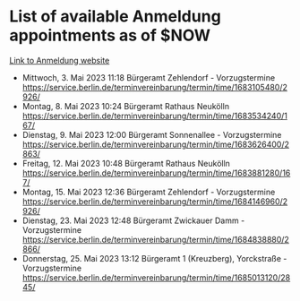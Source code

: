 # List of available Anmeldung appointments as of $NOW
[Link to Anmeldung website](https://service.berlin.de/terminvereinbarung/termin/tag.php?termin=1&anliegen[]=120686&dienstleisterlist=122210,122217,327316,122219,327312,122227,327314,122231,327346,122243,327348,122254,122252,329742,122260,329745,122262,329748,122271,327278,122273,327274,122277,327276,330436,122280,327294,122282,327290,122284,327292,122291,327270,122285,327266,122286,327264,122296,327268,150230,329760,122297,327286,122294,327284,122312,329763,122314,329775,122304,327330,122311,327334,122309,327332,317869,122281,327352,122279,329772,122283,122276,327324,122274,327326,122267,329766,122246,327318,122251,327320,122257,327322,122208,327298,122226,327300&herkunft=http%3A%2F%2Fservice.berlin.de%2Fdienstleistung%2F120686%2F)
- Mittwoch, 3. Mai 2023 11:18 Bürgeramt Zehlendorf - Vorzugstermine https://service.berlin.de/terminvereinbarung/termin/time/1683105480/2926/
- Montag, 8. Mai 2023 10:24 Bürgeramt Rathaus Neukölln https://service.berlin.de/terminvereinbarung/termin/time/1683534240/167/
- Dienstag, 9. Mai 2023 12:00 Bürgeramt Sonnenallee - Vorzugstermine https://service.berlin.de/terminvereinbarung/termin/time/1683626400/2863/
- Freitag, 12. Mai 2023 10:48 Bürgeramt Rathaus Neukölln https://service.berlin.de/terminvereinbarung/termin/time/1683881280/167/
- Montag, 15. Mai 2023 12:36 Bürgeramt Zehlendorf - Vorzugstermine https://service.berlin.de/terminvereinbarung/termin/time/1684146960/2926/
- Dienstag, 23. Mai 2023 12:48 Bürgeramt Zwickauer Damm - Vorzugstermine https://service.berlin.de/terminvereinbarung/termin/time/1684838880/2866/
- Donnerstag, 25. Mai 2023 13:12 Bürgeramt 1 (Kreuzberg), Yorckstraße - Vorzugstermine https://service.berlin.de/terminvereinbarung/termin/time/1685013120/2845/
